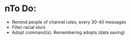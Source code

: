 # nTo Do:
- Remind people of channel rules, every 30-40 messages
- Filter racial slurs
- Adopt command(s). Remembering adopts (data saving)

